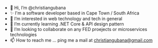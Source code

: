 - 👋 Hi, I’m @christiangubana
- ✨ I'm a software developer based in Cape Town / South Africa
- 👀 I’m interested in web technology and tech in general
- 🌱 I’m currently learning .NET Core & API design pattern
- 💞️ I’m looking to collaborate on any FED proejects or microservices technologies
- 📫 How to reach me ... ping me a mail at christiangubana@gmail.com

<!---
christiangubana/christiangubana is a ✨ special ✨ repository because its `README.md` (this file) appears on your GitHub profile.
You can click the Preview link to take a look at your changes.
--->
